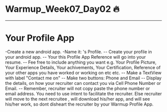 # Warmup_Week07_Day02 🔥
---
# Your Profile App
-Create a new android app.
-Name it: <Your Name>'s Profile.
-- Create your profile in your android app.
-- Your this Profile App Reference will go into your resume.
-- Fee free to include anything you want e.g. Your Profile Picture, Your Experience Details, Your achivements, Your Certification, Reference of your other apps you have worked or working on etc etc.
-- Make a TextView with label "Contact me on"
-- Make two buttons: Phone and Email
-- Display the details, on how your recruiter can contact you via Cell Phone Number or Email.
-- Remember, recruiter will not copy paste the phone number or email address. You need to use intent to facilitate the recruiter. Else recruiter will move to the next recruitee , will download his/her app, and will see his/her work, so dont disheart the recruiter by your Warmup Profile App.

